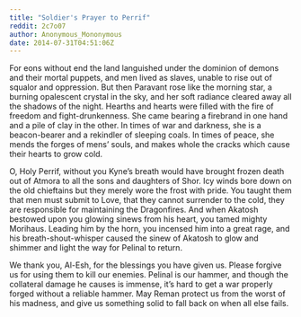 ```yaml
---
title: "Soldier's Prayer to Perrif"
reddit: 2c7o07
author: Anonymous_Mononymous
date: 2014-07-31T04:51:06Z
---
```


For eons without end the land languished under the dominion of demons and their mortal puppets, and men lived as slaves, unable to rise out of squalor and oppression. But then Paravant rose like the morning star, a burning opalescent crystal in the sky, and her soft radiance cleared away all the shadows of the night. Hearths and hearts were filled with the fire of freedom and fight-drunkenness. She came bearing a firebrand in one hand and a pile of clay in the other. In times of war and darkness, she is a beacon-bearer and a rekindler of sleeping coals. In times of peace, she mends the forges of mens’ souls, and makes whole the cracks which cause their hearts to grow cold.

O, Holy Perrif, without you Kyne’s breath would have brought frozen death out of Atmora to all the sons and daughters of Shor. Icy winds bore down on the old chieftains but they merely wore the frost with pride. You taught them that men must submit to Love, that they cannot surrender to the cold, they are responsible for maintaining the Dragonfires. And when Akatosh bestowed upon you glowing sinews from his heart, you tamed mighty Morihaus. Leading him by the horn, you incensed him into a great rage, and his breath-shout-whisper caused the sinew of Akatosh to glow and shimmer and light the way for Pelinal to return.

We thank you, Al-Esh, for the blessings you have given us. Please forgive us for using them to kill our enemies. Pelinal is our hammer, and though the collateral damage he causes is immense, it’s hard to get a war properly forged without a reliable hammer. May Reman protect us from the worst of his madness, and give us something solid to fall back on when all else fails.
